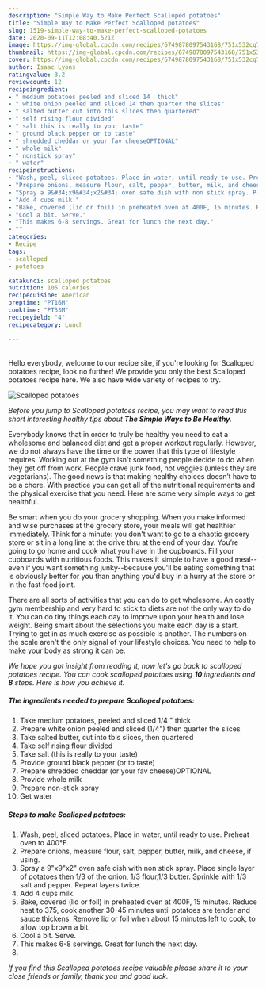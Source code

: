 ```yaml
---
description: "Simple Way to Make Perfect Scalloped potatoes"
title: "Simple Way to Make Perfect Scalloped potatoes"
slug: 1519-simple-way-to-make-perfect-scalloped-potatoes
date: 2020-09-11T12:08:40.521Z
image: https://img-global.cpcdn.com/recipes/6749878097543168/751x532cq70/scalloped-potatoes-recipe-main-photo.jpg
thumbnail: https://img-global.cpcdn.com/recipes/6749878097543168/751x532cq70/scalloped-potatoes-recipe-main-photo.jpg
cover: https://img-global.cpcdn.com/recipes/6749878097543168/751x532cq70/scalloped-potatoes-recipe-main-photo.jpg
author: Isaac Lyons
ratingvalue: 3.2
reviewcount: 12
recipeingredient:
- " medium potatoes peeled and sliced 14  thick"
- " white onion peeled and sliced 14 then quarter the slices"
- " salted butter cut into tbls slices then quartered"
- " self rising flour divided"
- " salt this is really to your taste"
- " ground black pepper or to taste"
- " shredded cheddar or your fav cheeseOPTIONAL"
- " whole milk"
- " nonstick spray"
- " water"
recipeinstructions:
- "Wash, peel, sliced potatoes. Place in water, until ready to use. Preheat oven to 400°F."
- "Prepare onions, measure flour, salt, pepper, butter, milk, and cheese, if using."
- "Spray a 9&#34;x9&#34;x2&#34; oven safe dish with non stick spray. Place single layer of potatoes then 1/3 of the onion, 1/3 flour,1/3 butter. Sprinkle with 1/3 salt and pepper. Repeat layers twice."
- "Add 4 cups milk."
- "Bake, covered (lid or foil) in preheated oven at 400F, 15 minutes. Reduce heat to 375, cook another 30-45 minutes until potatoes are tender and sauce thickens. Remove lid or foil when about 15  minutes left to cook, to allow top brown a bit."
- "Cool a bit. Serve."
- "This makes 6-8 servings. Great for lunch the next day."
- ""
categories:
- Recipe
tags:
- scalloped
- potatoes

katakunci: scalloped potatoes 
nutrition: 105 calories
recipecuisine: American
preptime: "PT16M"
cooktime: "PT33M"
recipeyield: "4"
recipecategory: Lunch

---
```

<br>
Hello everybody, welcome to our recipe site, if you're looking for Scalloped potatoes recipe, look no further! We provide you only the best Scalloped potatoes recipe here. We also have wide variety of recipes to try.
<br>


![Scalloped potatoes](https://img-global.cpcdn.com/recipes/6749878097543168/751x532cq70/scalloped-potatoes-recipe-main-photo.jpg)

<i>Before you jump to Scalloped potatoes recipe, you may want to read this short interesting healthy tips about <strong>The Simple Ways to Be Healthy</strong>.</i>

Everybody knows that in order to truly be healthy you need to eat a wholesome and balanced diet and get a proper workout regularly. However, we do not always have the time or the power that this type of lifestyle requires. Working out at the gym isn't something people decide to do when they get off from work. People crave junk food, not veggies (unless they are vegetarians). The good news is that making healthy choices doesn’t have to be a chore. With practice you can get all of the nutritional requirements and the physical exercise that you need. Here are some very simple ways to get healthful.

Be smart when you do your grocery shopping. When you make informed and wise purchases at the grocery store, your meals will get healthier immediately. Think for a minute: you don't want to go to a chaotic grocery store or sit in a long line at the drive thru at the end of your day. You’re going to go home and cook what you have in the cupboards. Fill your cupboards with nutritious foods. This makes it simple to have a good meal--even if you want something junky--because you'll be eating something that is obviously better for you than anything you'd buy in a hurry at the store or in the fast food joint.

There are all sorts of activities that you can do to get wholesome. An costly gym membership and very hard to stick to diets are not the only way to do it. You can do tiny things each day to improve upon your health and lose weight. Being smart about the selections you make each day is a start. Trying to get in as much exercise as possible is another. The numbers on the scale aren't the only signal of your lifestyle choices. You need to help to make your body as strong it can be. 


<i>We hope you got insight from reading it, now let's go back to scalloped potatoes recipe. You can cook scalloped potatoes using <strong>10</strong> ingredients and <strong>8</strong> steps. Here is how you achieve it.
</i>

##### The ingredients needed to prepare Scalloped potatoes:

1. Take  medium potatoes, peeled and sliced 1/4 &#34; thick
1. Prepare  white onion peeled and sliced (1/4&#34;) then quarter the slices
1. Take  salted butter, cut into tbls slices, then quartered
1. Take  self rising flour divided
1. Take  salt (this is really to your taste)
1. Provide  ground black pepper (or to taste)
1. Prepare  shredded cheddar (or your fav cheese)OPTIONAL
1. Provide  whole milk
1. Prepare  non-stick spray
1. Get  water


##### Steps to make Scalloped potatoes:

1. Wash, peel, sliced potatoes. Place in water, until ready to use. Preheat oven to 400°F.
1. Prepare onions, measure flour, salt, pepper, butter, milk, and cheese, if using.
1. Spray a 9&#34;x9&#34;x2&#34; oven safe dish with non stick spray. Place single layer of potatoes then 1/3 of the onion, 1/3 flour,1/3 butter. Sprinkle with 1/3 salt and pepper. Repeat layers twice.
1. Add 4 cups milk.
1. Bake, covered (lid or foil) in preheated oven at 400F, 15 minutes. Reduce heat to 375, cook another 30-45 minutes until potatoes are tender and sauce thickens. Remove lid or foil when about 15  minutes left to cook, to allow top brown a bit.
1. Cool a bit. Serve.
1. This makes 6-8 servings. Great for lunch the next day.
1. 


<i>If you find this Scalloped potatoes recipe valuable please share it to your close friends or family, thank you and good luck.</i>
